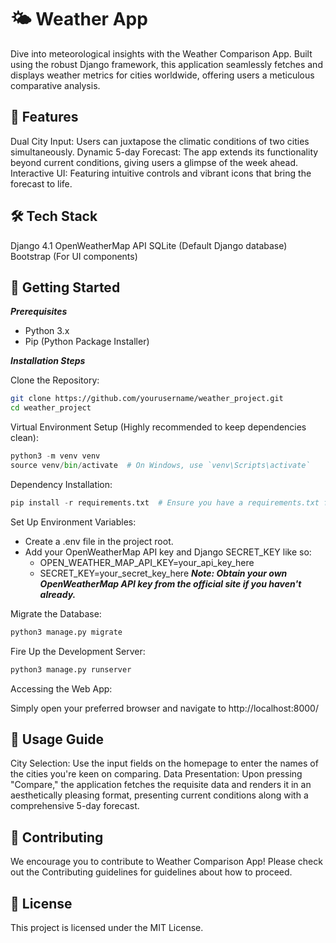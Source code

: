 # 🌤 Weather App

Dive into meteorological insights with the Weather Comparison App. Built using the robust Django framework, this application seamlessly fetches and displays weather metrics for cities worldwide, offering users a meticulous comparative analysis.

## 🌟 Features

Dual City Input: Users can juxtapose the climatic conditions of two cities simultaneously.
Dynamic 5-day Forecast: The app extends its functionality beyond current conditions, giving users a glimpse of the week ahead.
Interactive UI: Featuring intuitive controls and vibrant icons that bring the forecast to life.

## 🛠️ Tech Stack

Django 4.1
OpenWeatherMap API
SQLite (Default Django database)
Bootstrap (For UI components)

## 🚀 Getting Started

***Prerequisites***

* Python 3.x
* Pip (Python Package Installer)

***Installation Steps***

Clone the Repository:
```bash
git clone https://github.com/yourusername/weather_project.git
cd weather_project
```

Virtual Environment Setup (Highly recommended to keep dependencies clean):
```python
python3 -m venv venv
source venv/bin/activate  # On Windows, use `venv\Scripts\activate`
```

Dependency Installation:
```python
pip install -r requirements.txt  # Ensure you have a requirements.txt file listing all dependencies
```

Set Up Environment Variables:

* Create a .env file in the project root.
* Add your OpenWeatherMap API key and Django SECRET_KEY like so:
  * OPEN_WEATHER_MAP_API_KEY=your_api_key_here
  * SECRET_KEY=your_secret_key_here
***Note: Obtain your own OpenWeatherMap API key from the official site if you haven't already.***

Migrate the Database:
```python
python3 manage.py migrate
```

Fire Up the Development Server:
```python
python3 manage.py runserver
```

Accessing the Web App:

Simply open your preferred browser and navigate to http://localhost:8000/

## 📘 Usage Guide

City Selection: Use the input fields on the homepage to enter the names of the cities you're keen on comparing.
Data Presentation: Upon pressing "Compare," the application fetches the requisite data and renders it in an aesthetically pleasing format, presenting current conditions along with a comprehensive 5-day forecast.

## 🤝 Contributing

We encourage you to contribute to Weather Comparison App! Please check out the Contributing guidelines for guidelines about how to proceed.

## 📄 License

This project is licensed under the MIT License.
